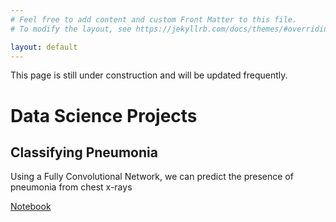 ```yaml
---
# Feel free to add content and custom Front Matter to this file.
# To modify the layout, see https://jekyllrb.com/docs/themes/#overriding-theme-defaults

layout: default
---
```


This page is still under construction and will be updated frequently.

# Data Science Projects

## Classifying Pneumonia

Using a Fully Convolutional Network, we can predict the presence of pneumonia from chest x-rays

[Notebook](./Pneumonia/Pneumonia.html)